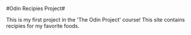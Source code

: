 #Odin Recipies Project#

This is my first project in the 'The Odin Project' course! This site contains recipies for my favorite foods. 